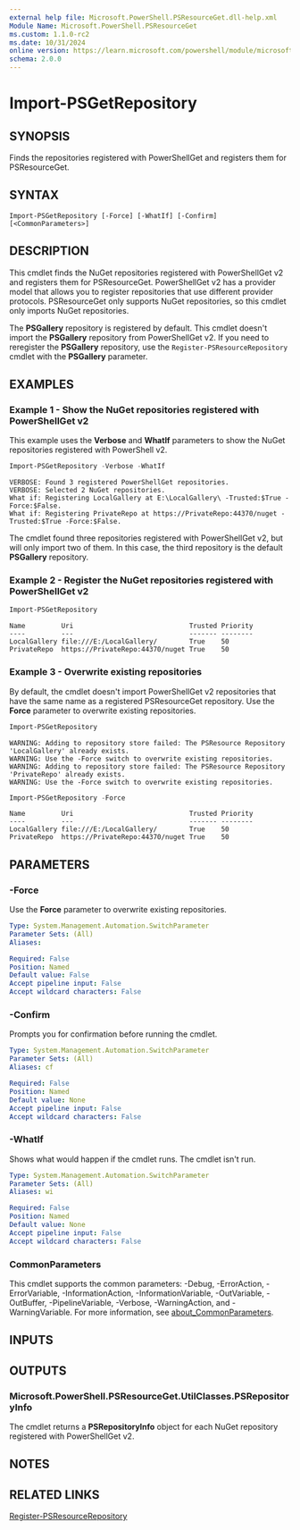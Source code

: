```yaml
---
external help file: Microsoft.PowerShell.PSResourceGet.dll-help.xml
Module Name: Microsoft.PowerShell.PSResourceGet
ms.custom: 1.1.0-rc2
ms.date: 10/31/2024
online version: https://learn.microsoft.com/powershell/module/microsoft.powershell.psresourceget/import-psgetrepository?view=powershellget-3.x&WT.mc_id=ps-gethelp
schema: 2.0.0
---
```


# Import-PSGetRepository

## SYNOPSIS
Finds the repositories registered with PowerShellGet and registers them for PSResourceGet.

## SYNTAX

```
Import-PSGetRepository [-Force] [-WhatIf] [-Confirm] [<CommonParameters>]
```

## DESCRIPTION

This cmdlet finds the NuGet repositories registered with PowerShellGet v2 and registers them for
PSResourceGet. PowerShellGet v2 has a provider model that allows you to register repositories that
use different provider protocols. PSResourceGet only supports NuGet repositories, so this cmdlet
only imports NuGet repositories.

The **PSGallery** repository is registered by default. This cmdlet doesn't import the **PSGallery**
repository from PowerShellGet v2. If you need to reregister the **PSGallery** repository, use the
`Register-PSResourceRepository` cmdlet with the **PSGallery** parameter.

## EXAMPLES

### Example 1 - Show the NuGet repositories registered with PowerShellGet v2

This example uses the **Verbose** and **WhatIf** parameters to show the NuGet repositories
registered with PowerShell v2.

```powershell
Import-PSGetRepository -Verbose -WhatIf
```

```Output
VERBOSE: Found 3 registered PowerShellGet repositories.
VERBOSE: Selected 2 NuGet repositories.
What if: Registering LocalGallery at E:\LocalGallery\ -Trusted:$True -Force:$False.
What if: Registering PrivateRepo at https://PrivateRepo:44370/nuget -Trusted:$True -Force:$False.
```

The cmdlet found three repositories registered with PowerShellGet v2, but will only import two of
them. In this case, the third repository is the default **PSGallery** repository.

### Example 2 - Register the NuGet repositories registered with PowerShellGet v2

```powershell
Import-PSGetRepository
```

```Output
Name         Uri                             Trusted Priority
----         ---                             ------- --------
LocalGallery file:///E:/LocalGallery/        True    50
PrivateRepo  https://PrivateRepo:44370/nuget True    50
```

### Example 3 - Overwrite existing repositories

By default, the cmdlet doesn't import PowerShellGet v2 repositories that have the same name as a
registered PSResourceGet repository. Use the **Force** parameter to overwrite existing repositories.

```powershell
Import-PSGetRepository
```

```Output
WARNING: Adding to repository store failed: The PSResource Repository 'LocalGallery' already exists.
WARNING: Use the -Force switch to overwrite existing repositories.
WARNING: Adding to repository store failed: The PSResource Repository 'PrivateRepo' already exists.
WARNING: Use the -Force switch to overwrite existing repositories.
```

```powershell
Import-PSGetRepository -Force
```

```Output
Name         Uri                             Trusted Priority
----         ---                             ------- --------
LocalGallery file:///E:/LocalGallery/        True    50
PrivateRepo  https://PrivateRepo:44370/nuget True    50
```

## PARAMETERS

### -Force

Use the **Force** parameter to overwrite existing repositories.

```yaml
Type: System.Management.Automation.SwitchParameter
Parameter Sets: (All)
Aliases:

Required: False
Position: Named
Default value: False
Accept pipeline input: False
Accept wildcard characters: False
```

### -Confirm

Prompts you for confirmation before running the cmdlet.

```yaml
Type: System.Management.Automation.SwitchParameter
Parameter Sets: (All)
Aliases: cf

Required: False
Position: Named
Default value: None
Accept pipeline input: False
Accept wildcard characters: False
```

### -WhatIf

Shows what would happen if the cmdlet runs. The cmdlet isn't run.

```yaml
Type: System.Management.Automation.SwitchParameter
Parameter Sets: (All)
Aliases: wi

Required: False
Position: Named
Default value: None
Accept pipeline input: False
Accept wildcard characters: False
```

### CommonParameters

This cmdlet supports the common parameters: -Debug, -ErrorAction, -ErrorVariable,
-InformationAction, -InformationVariable, -OutVariable, -OutBuffer, -PipelineVariable, -Verbose,
-WarningAction, and -WarningVariable. For more information, see
[about_CommonParameters](http://go.microsoft.com/fwlink/?LinkID=113216).

## INPUTS

## OUTPUTS

### Microsoft.PowerShell.PSResourceGet.UtilClasses.PSRepositoryInfo

The cmdlet returns a **PSRepositoryInfo** object for each NuGet repository registered with
PowerShellGet v2.

## NOTES

## RELATED LINKS

[Register-PSResourceRepository](Register-PSResourceRepository.md)
